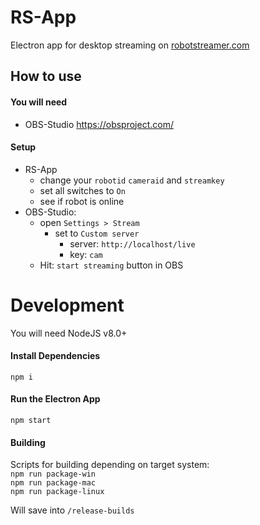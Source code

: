 # RS-App
Electron app for desktop streaming on [robotstreamer.com](http://robotstreamer.com)

## How to use
#### You will need
- OBS-Studio  https://obsproject.com/ 

#### Setup
- RS-App
  - change your `robotid` `cameraid` and `streamkey`
  - set all switches to `On`
  - see if robot is online
- OBS-Studio:
  - open `Settings > Stream `
    - set to `Custom server`
      - server: `http://localhost/live`
      - key: `cam`
  - Hit: `start streaming` button in OBS

# Development
You will need NodeJS v8.0+

#### Install Dependencies
`npm i`
#### Run the Electron App
`npm start`
#### Building
Scripts for building depending on target system:  
`npm run package-win`  
`npm run package-mac`  
`npm run package-linux`  

Will save into `/release-builds`
